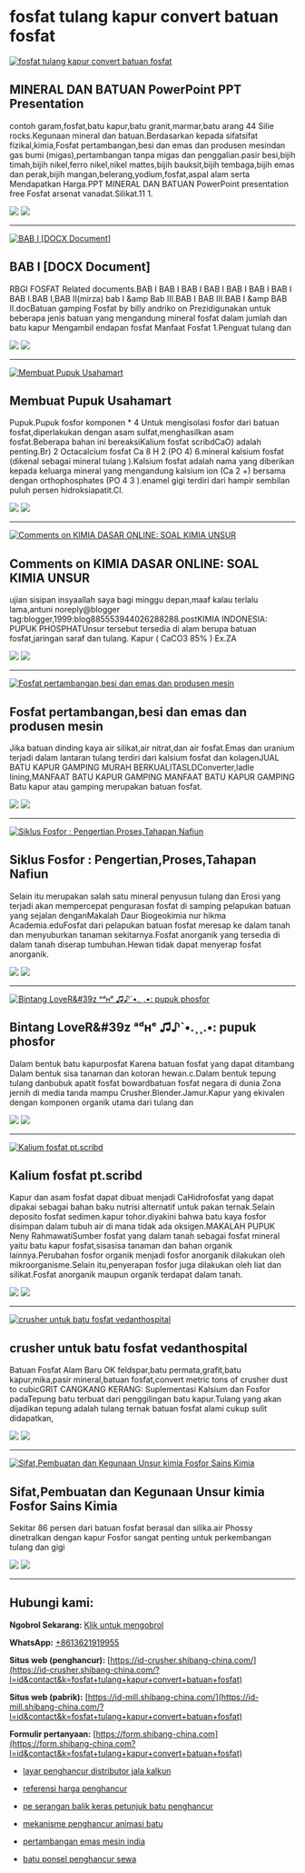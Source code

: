 # fosfat tulang kapur convert batuan fosfat

<a href="https://swt.shibang-china.com/?l=id&img&k=fosfat+tulang+kapur+convert+batuan+fosfat" target="_blank">![fosfat tulang kapur convert batuan fosfat](http://static.shibang-china.com/all-800x300/897.jpg)</a>

## MINERAL DAN BATUAN PowerPoint PPT Presentation
contoh garam,fosfat,batu kapur,batu granit,marmar,batu arang 44 Silie rocks.Kegunaan mineral dan batuan.Berdasarkan kepada sifatsifat fizikal,kimia,Fosfat pertambangan,besi dan emas dan produsen mesindan gas bumi (migas),pertambangan tanpa migas dan penggalian.pasir besi,bijih timah,bijih nikel,ferro nikel,nikel mattes,bijih bauksit,bijih tembaga,bijih emas dan perak,bijih mangan,belerang,yodium,fosfat,aspal alam serta Mendapatkan Harga.PPT MINERAL DAN BATUAN PowerPoint presentation free Fosfat arsenat vanadat.Silikat.11 1.


<a href="https://whatsapp.shibangsoft.com/WhatsApp.php" target="_blank" title="WhatsApp">![](http://static.shibang-china.com/icon/whatsapp.png)</a> <a href="https://swt.shibang-china.com/?l=id&icon&k=fosfat+tulang+kapur+convert+batuan+fosfat" target="_blank">![](http://static.shibang-china.com/icon/chat-id.png)</a>

---

<a href="https://swt.shibang-china.com/?l=id&img&k=fosfat+tulang+kapur+convert+batuan+fosfat" target="_blank">![BAB I [DOCX Document]](http://static.shibang-china.com/all-800x300/38.jpg)</a>

## BAB I [DOCX Document]
RBGI FOSFAT Related documents.BAB I BAB I BAB I BAB I BAB I BAB I BAB I BAB I.BAB I,BAB II(mirza) bab I &amp Bab III.BAB I BAB III.BAB I &amp BAB II.docBatuan gamping Fosfat by billy andriko on Prezidigunakan untuk beberapa jenis batuan yang mengandung mineral fosfat dalam jumlah dan batu kapur Mengambil endapan fosfat Manfaat Fosfat 1.Penguat tulang dan


<a href="https://whatsapp.shibangsoft.com/WhatsApp.php" target="_blank" title="WhatsApp">![](http://static.shibang-china.com/icon/whatsapp.png)</a> <a href="https://swt.shibang-china.com/?l=id&icon&k=fosfat+tulang+kapur+convert+batuan+fosfat" target="_blank">![](http://static.shibang-china.com/icon/chat-id.png)</a>

---

<a href="https://swt.shibang-china.com/?l=id&img&k=fosfat+tulang+kapur+convert+batuan+fosfat" target="_blank">![Membuat Pupuk Usahamart](http://static.shibang-china.com/all-800x300/1313.jpg)</a>

## Membuat Pupuk Usahamart
Pupuk.Pupuk fosfor komponen * 4 Untuk mengisolasi fosfor dari batuan fosfat,diperlakukan dengan asam sulfat,menghasilkan asam fosfat.Beberapa bahan ini bereaksiKalium fosfat scribdCaO) adalah penting.Br) 2 Octacalcium fosfat Ca 8 H 2 (PO 4) 6.mineral kalsium fosfat (dikenal sebagai mineral tulang ).Kalsium fosfat adalah nama yang diberikan kepada keluarga mineral yang mengandung kalsium ion (Ca 2 +) bersama dengan orthophosphates (PO 4 3 ).enamel gigi terdiri dari hampir sembilan puluh persen hidroksiapatit.Cl.


<a href="https://whatsapp.shibangsoft.com/WhatsApp.php" target="_blank" title="WhatsApp">![](http://static.shibang-china.com/icon/whatsapp.png)</a> <a href="https://swt.shibang-china.com/?l=id&icon&k=fosfat+tulang+kapur+convert+batuan+fosfat" target="_blank">![](http://static.shibang-china.com/icon/chat-id.png)</a>

---

<a href="https://swt.shibang-china.com/?l=id&img&k=fosfat+tulang+kapur+convert+batuan+fosfat" target="_blank">![Comments on KIMIA DASAR ONLINE: SOAL KIMIA UNSUR](http://static.shibang-china.com/all-800x300/183.jpg)</a>

## Comments on KIMIA DASAR ONLINE: SOAL KIMIA UNSUR
ujian sisipan insyaallah saya bagi minggu depan,maaf kalau terlalu lama,antuni noreply@blogger tag:blogger,1999:blog885553944026288288.postKIMIA INDONESIA: PUPUK PHOSPHATUnsur tersebut tersedia di alam berupa batuan fosfat,jaringan saraf dan tulang. Kapur ( CaCO3 85% ) Ex.ZA


<a href="https://whatsapp.shibangsoft.com/WhatsApp.php" target="_blank" title="WhatsApp">![](http://static.shibang-china.com/icon/whatsapp.png)</a> <a href="https://swt.shibang-china.com/?l=id&icon&k=fosfat+tulang+kapur+convert+batuan+fosfat" target="_blank">![](http://static.shibang-china.com/icon/chat-id.png)</a>

---

<a href="https://swt.shibang-china.com/?l=id&img&k=fosfat+tulang+kapur+convert+batuan+fosfat" target="_blank">![Fosfat pertambangan,besi dan emas dan produsen mesin](http://static.shibang-china.com/all-800x300/360.jpg)</a>

## Fosfat pertambangan,besi dan emas dan produsen mesin
Jika batuan dinding kaya air silikat,air nitrat,dan air fosfat.Emas dan uranium terjadi dalam lantaran tulang terdiri dari kalsium fosfat dan kolagenJUAL BATU KAPUR GAMPING MURAH BERKUALITASLDConverter,ladle lining,MANFAAT BATU KAPUR GAMPING MANFAAT BATU KAPUR GAMPING Batu kapur atau gamping merupakan batuan fosfat.


<a href="https://whatsapp.shibangsoft.com/WhatsApp.php" target="_blank" title="WhatsApp">![](http://static.shibang-china.com/icon/whatsapp.png)</a> <a href="https://swt.shibang-china.com/?l=id&icon&k=fosfat+tulang+kapur+convert+batuan+fosfat" target="_blank">![](http://static.shibang-china.com/icon/chat-id.png)</a>

---

<a href="https://swt.shibang-china.com/?l=id&img&k=fosfat+tulang+kapur+convert+batuan+fosfat" target="_blank">![Siklus Fosfor : Pengertian,Proses,Tahapan Nafiun](http://static.shibang-china.com/all-800x300/826.jpg)</a>

## Siklus Fosfor : Pengertian,Proses,Tahapan Nafiun
Selain itu merupakan salah satu mineral penyusun tulang dan Erosi yang terjadi akan mempercepat pengurasan fosfat di samping pelapukan batuan yang sejalan denganMakalah Daur Biogeokimia nur hikma Academia.eduFosfat dari pelapukan batuan fosfat meresap ke dalam tanah dan menyuburkan tanaman sekitarnya.Fosfat anorganik yang tersedia di dalam tanah diserap tumbuhan.Hewan tidak dapat menyerap fosfat anorganik.


<a href="https://whatsapp.shibangsoft.com/WhatsApp.php" target="_blank" title="WhatsApp">![](http://static.shibang-china.com/icon/whatsapp.png)</a> <a href="https://swt.shibang-china.com/?l=id&icon&k=fosfat+tulang+kapur+convert+batuan+fosfat" target="_blank">![](http://static.shibang-china.com/icon/chat-id.png)</a>

---

<a href="https://swt.shibang-china.com/?l=id&img&k=fosfat+tulang+kapur+convert+batuan+fosfat" target="_blank">![Bintang LoveR&#39z ᵃᵈнᵉ ♫♪`•.¸¸.•: pupuk phosfor](http://static.shibang-china.com/all-800x300/4.jpg)</a>

## Bintang LoveR&#39z ᵃᵈнᵉ ♫♪`•.¸¸.•: pupuk phosfor
Dalam bentuk batu kapurposfat Karena batuan fosfat yang dapat ditambang Dalam bentuk sisa tanaman dan kotoran hewan.c.Dalam bentuk tepung tulang danbubuk apatit fosfat bowardbatuan fosfat negara di dunia Zona jernih di media tanda mampu Crusher.Blender.Jamur.Kapur yang ekivalen dengan komponen organik utama dari tulang dan


<a href="https://whatsapp.shibangsoft.com/WhatsApp.php" target="_blank" title="WhatsApp">![](http://static.shibang-china.com/icon/whatsapp.png)</a> <a href="https://swt.shibang-china.com/?l=id&icon&k=fosfat+tulang+kapur+convert+batuan+fosfat" target="_blank">![](http://static.shibang-china.com/icon/chat-id.png)</a>

---

<a href="https://swt.shibang-china.com/?l=id&img&k=fosfat+tulang+kapur+convert+batuan+fosfat" target="_blank">![Kalium fosfat pt.scribd](http://static.shibang-china.com/all-800x300/1274.jpg)</a>

## Kalium fosfat pt.scribd
Kapur dan asam fosfat dapat dibuat menjadi CaHidrofosfat yang dapat dipakai sebagai bahan baku nutrisi alternatif untuk pakan ternak.Selain deposito fosfat sedimen.kapur tohor.diyakini bahwa batu kaya fosfor disimpan dalam tubuh air di mana tidak ada oksigen.MAKALAH PUPUK Neny RahmawatiSumber fosfat yang dalam tanah sebagai fosfat mineral yaitu batu kapur fosfat,sisasisa tanaman dan bahan organik lainnya.Perubahan fosfor organik menjadi fosfor anorganik dilakukan oleh mikroorganisme.Selain itu,penyerapan fosfor juga dilakukan oleh liat dan silikat.Fosfat anorganik maupun organik terdapat dalam tanah.


<a href="https://whatsapp.shibangsoft.com/WhatsApp.php" target="_blank" title="WhatsApp">![](http://static.shibang-china.com/icon/whatsapp.png)</a> <a href="https://swt.shibang-china.com/?l=id&icon&k=fosfat+tulang+kapur+convert+batuan+fosfat" target="_blank">![](http://static.shibang-china.com/icon/chat-id.png)</a>

---

<a href="https://swt.shibang-china.com/?l=id&img&k=fosfat+tulang+kapur+convert+batuan+fosfat" target="_blank">![crusher untuk batu fosfat vedanthospital](http://static.shibang-china.com/all-800x300/1196.jpg)</a>

## crusher untuk batu fosfat vedanthospital
Batuan Fosfat Alam Baru OK feldspar,batu permata,grafit,batu kapur,mika,pasir mineral,batuan fosfat,convert metric tons of crusher dust to cubicGRIT CANGKANG KERANG: Suplementasi Kalsium dan Fosfor padaTepung batu terbuat dari penggilingan batu kapur.Tulang yang akan dijadikan tepung adalah tulang ternak batuan fosfat alami cukup sulit didapatkan,


<a href="https://whatsapp.shibangsoft.com/WhatsApp.php" target="_blank" title="WhatsApp">![](http://static.shibang-china.com/icon/whatsapp.png)</a> <a href="https://swt.shibang-china.com/?l=id&icon&k=fosfat+tulang+kapur+convert+batuan+fosfat" target="_blank">![](http://static.shibang-china.com/icon/chat-id.png)</a>

---

<a href="https://swt.shibang-china.com/?l=id&img&k=fosfat+tulang+kapur+convert+batuan+fosfat" target="_blank">![Sifat,Pembuatan dan Kegunaan Unsur kimia Fosfor Sains Kimia](http://static.shibang-china.com/all-800x300/1369.jpg)</a>

## Sifat,Pembuatan dan Kegunaan Unsur kimia Fosfor Sains Kimia
Sekitar 86 persen dari batuan fosfat berasal dan silika.air Phossy dinetralkan dengan kapur Fosfor sangat penting untuk perkembangan tulang dan gigi

<a href="https://whatsapp.shibangsoft.com/WhatsApp.php" target="_blank" title="WhatsApp">![](http://static.shibang-china.com/icon/whatsapp.png)</a> <a href="https://swt.shibang-china.com/?l=id&icon&k=fosfat+tulang+kapur+convert+batuan+fosfat" target="_blank">![](http://static.shibang-china.com/icon/chat-id.png)</a>

---
## Hubungi kami:

**Ngobrol Sekarang:** [Klik untuk mengobrol](https://swt.shibang-china.com?l=id&contact&k=fosfat+tulang+kapur+convert+batuan+fosfat)

**WhatsApp:**  [+8613621919955](https://whatsapp.shibangsoft.com/WhatsApp.php)

**Situs web (penghancur):** [https://id-crusher.shibang-china.com/](https://id-crusher.shibang-china.com/?l=id&contact&k=fosfat+tulang+kapur+convert+batuan+fosfat)

**Situs web (pabrik):** [https://id-mill.shibang-china.com/](https://id-mill.shibang-china.com/?l=id&contact&k=fosfat+tulang+kapur+convert+batuan+fosfat)

**Formulir pertanyaan:** [https://form.shibang-china.com](https://form.shibang-china.com?l=id&contact&k=fosfat+tulang+kapur+convert+batuan+fosfat)

* [layar penghancur distributor jala kalkun](../32/layar%20penghancur%20distributor%20jala%20kalkun.md)

* [referensi harga penghancur](../40/referensi%20harga%20penghancur.md)

* [pe serangan balik keras petunjuk batu penghancur](../33/pe%20serangan%20balik%20keras%20petunjuk%20batu%20penghancur.md)

* [mekanisme penghancur animasi batu](../31/mekanisme%20penghancur%20animasi%20batu.md)

* [pertambangan emas mesin india](../39/pertambangan%20emas%20mesin%20india.md)

* [batu ponsel penghancur sewa](../33/batu%20ponsel%20penghancur%20sewa.md)